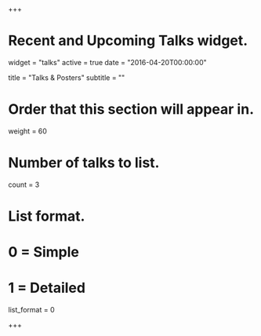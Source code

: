 +++
# Recent and Upcoming Talks widget.
widget = "talks"
active = true
date = "2016-04-20T00:00:00"

title = "Talks & Posters"
subtitle = ""

# Order that this section will appear in.
weight = 60

# Number of talks to list.
count = 3

# List format.
#   0 = Simple
#   1 = Detailed
list_format = 0

+++

